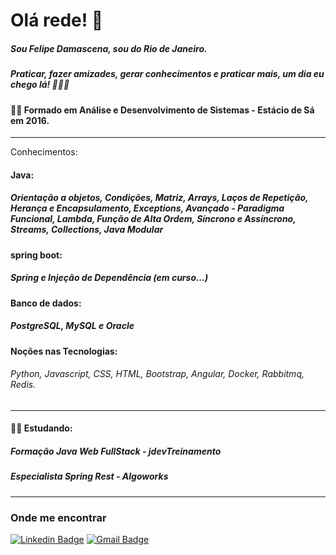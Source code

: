 # Olá rede! 👋
##### Sou Felipe Damascena, sou do Rio de Janeiro.
##### Praticar, fazer amizades, gerar conhecimentos e praticar mais, um dia eu chego lá! 🚀🚀🚀   

#### 👨‍🎓 Formado em Análise e Desenvolvimento de Sistemas - Estácio de Sá em 2016.
_________________
Conhecimentos:
#### Java:
##### Orientação a objetos, Condições, Matriz, Arrays, Laços de Repetição, Herança e Encapsulamento, Exceptions, Avançado - Paradigma Funcional, Lambda, Função de Alta Ordem, Síncrono e Assíncrono, Streams, Collections, Java Modular

#### spring boot:
#####  Spring e Injeção de Dependência (em curso...)

#### Banco de dados:
#####  PostgreSQL, MySQL e Oracle

#### Noções nas Tecnologias:
###### Python, Javascript, CSS, HTML, Bootstrap, Angular, Docker, Rabbitmq, Redis.
_________________

#### 👨‍💻 Estudando:  
##### Formação Java Web FullStack - jdevTreinamento
##### Especialista Spring Rest - Algoworks
_________________
### Onde me encontrar

[![Linkedin Badge](https://img.shields.io/badge/-Linkedin-blue?style=flat-square&logo=Linkedin&logoColor=white&link=https://www.linkedin.com/in/felipe-damascena/)](https://www.linkedin.com/in/felipe-damascena-1b86355b/)
[![Gmail Badge](https://img.shields.io/badge/-Gmail-c14438?style=flat-square&logo=Gmail&logoColor=white&link=mailto:jfdamascena@gmail.com)](mailto:jfdamascena@gmail.com)
